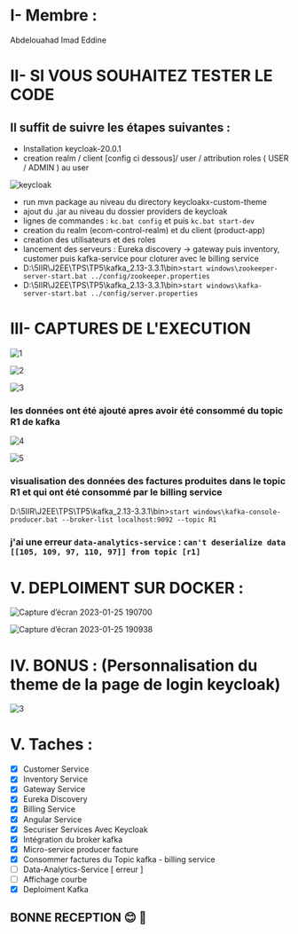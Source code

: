 # I- Membre :

  Abdelouahad Imad Eddine
  
# II- SI VOUS SOUHAITEZ TESTER LE CODE 

## Il suffit de suivre les étapes suivantes :<br>

  - Installation keycloak-20.0.1<br>
  - creation realm / client [config ci dessous]/ user / attribution roles ( USER / ADMIN ) au user 

   ![keycloak](https://user-images.githubusercontent.com/77898496/214346530-2506bf61-3ee5-4ef5-8ea3-a09bf46ba51d.png)

  - run mvn package au niveau du directory keycloakx-custom-theme<br>
  - ajout du .jar au niveau du dossier providers de keycloak<br>
  - lignes de commandes : ```kc.bat config``` et puis ```kc.bat start-dev```<br>
  - creation du realm (ecom-control-realm) et du client (product-app)<br>
  - creation des utilisateurs et des roles<br>
  - lancement des serveurs : Eureka discovery -> gateway puis inventory, customer puis kafka-service pour cloturer avec le billing service <br>
  - D:\5IIR\J2EE\TPS\TP5\kafka_2.13-3.3.1\bin>``start windows\zookeeper-server-start.bat ../config/zookeeper.properties``
  - D:\5IIR\J2EE\TPS\TP5\kafka_2.13-3.3.1\bin>``start windows\kafka-server-start.bat ../config/server.properties``

# III- CAPTURES DE L'EXECUTION
<p align="center">
  
![1](https://user-images.githubusercontent.com/77898496/214628076-7e8ab0b2-944e-487d-a889-c2656167a5fc.png)

![2](https://user-images.githubusercontent.com/77898496/214628498-81774590-5f1d-4318-aece-09dc70f04c2c.png)

![3](https://user-images.githubusercontent.com/77898496/214628654-7b9710d9-ff7f-4310-acce-2fe9d85b347c.png)

### les données ont été ajouté apres avoir été consommé du topic R1 de kafka

![4](https://user-images.githubusercontent.com/77898496/214628717-61b44ed2-9b40-4411-8bbd-0283da6612e8.png)

![5](https://user-images.githubusercontent.com/77898496/214628751-5825cb76-bfa9-42fa-a7ef-472ec6dcd7c5.png)
### visualisation des données des factures produites dans le topic R1 et qui ont été consommé par le billing service 
D:\5IIR\J2EE\TPS\TP5\kafka_2.13-3.3.1\bin>``start windows\kafka-console-producer.bat --broker-list localhost:9092 --topic R1``

<p>

### j'ai une erreur `` data-analytics-service `` : `` can't deserialize data [[105, 109, 97, 110, 97]] from topic [r1] `` <br>
# V. DEPLOIMENT SUR DOCKER :
  
![Capture d’écran 2023-01-25 190700](https://user-images.githubusercontent.com/77898496/214646695-870c1d58-2c78-4f15-9dbb-ca608e4073c8.png)
  
![Capture d’écran 2023-01-25 190938](https://user-images.githubusercontent.com/77898496/214647104-95bd16a1-8f0c-4851-8258-2fe9d886b49e.png)

# IV. BONUS  : (Personnalisation du theme de la page de login keycloak) <br>

![3](https://user-images.githubusercontent.com/77898496/209239041-9859be51-427a-4e2f-af2e-d99c8d6884fe.png)

# V. Taches : 

- [x] Customer Service
- [x] Inventory Service
- [x] Gateway Service
- [x] Eureka Discovery
- [x] Billing Service
- [x] Angular Service
- [x] Securiser Services Avec Keycloak
- [x] Intégration du broker kafka
- [x] Micro-service producer facture
- [x] Consommer factures du Topic kafka - billing service
- [ ] Data-Analytics-Service [ erreur ]
- [ ] Affichage courbe
- [x] Deploiment Kafka
  
## BONNE RECEPTION 😊 :tada:
